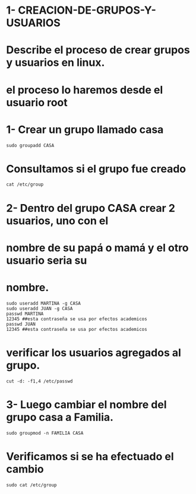 # 1- CREACION-DE-GRUPOS-Y-USUARIOS
# Describe el proceso de crear grupos y usuarios en linux. 
# el proceso lo haremos desde el usuario root

# 1-  Crear un grupo llamado casa
    sudo groupadd CASA 
# Consultamos si el grupo fue creado 
    cat /etc/group
    
# 2- Dentro del grupo CASA crear 2 usuarios, uno con el
# nombre de su papá o mamá y el otro usuario seria su
# nombre.
    sudo useradd MARTINA -g CASA 
    sudo useradd JUAN -g CASA
    passwd MARTINA 
    12345 ##esta contraseña se usa por efectos academicos
    passwd JUAN 
    12345 ##esta contraseña se usa por efectos academicos
# verificar los usuarios agregados al grupo.
    cut -d: -f1,4 /etc/passwd
    
# 3- Luego cambiar el nombre del grupo casa a Familia.
    sudo groupmod -n FAMILIA CASA 
# Verificamos si se ha efectuado el cambio 
    sudo cat /etc/group 

        



